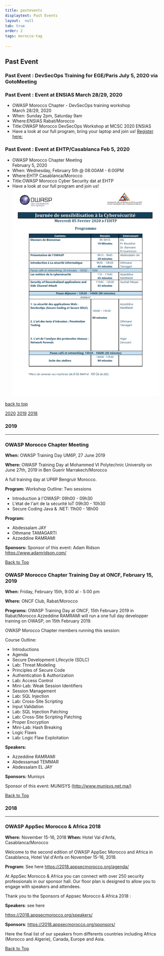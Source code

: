 ```yaml
---
title: pastevents
displaytext: Past Events
layout:  null
tab: true
order: 2
tags: morocco-tag

---
```


## Past  Event

### Past  Event : DevSecOps Training for EGE/Paris July 5, 2020 via GotoMeeting


### Past  Event : Event at ENSIAS March 28/29, 2020
* OWASP Morocco Chapter - DevSecOps training workshop<br>March 28/29, 2020
* When: Sunday 2pm, Saturday 9am
* Where:ENSIAS Rabat/Morocco
* Title:OWASP Morocco DevSecOps Workshop at MCSC 2020 ENSIAS
* Have a look at our full program, bring your laptop and join us\! [Register here:](https://www.eventbrite.com/e/owasp-devsecops-workshop-day-at-mcsc-2020-at-ensias-on-2829-feb-2020-tickets-96421135211?utm-medium=discovery&utm-campaign=social&utm-content=attendeeshare&aff=escb&utm-source=cp&utm-term=listing)

### Past  Event : Event at EHTP/Casablanca Feb 5, 2020
* OWASP Morocco Chapter Meeting<br>February 5, 2020
* When: Wednesday, February 5th @ 08:00AM - 6:00PM
* Where:EHTP Casablanca/Morocco
* Title:OWASP Morocco Cyber Security dat at EHTP
* Have a look at our full program and join us\!
![Full Program](assets/images/Owsap.Ehtp.05022020-Final-Program.png)


[back to top](#Welcome)

[2020](#2020)   [2019](#2019)   [2018](#2018)   

### 2019 ###
---

### OWASP Morocco Chapter Meeting ###

**When:** OWASP Training Day UM6P, 27 June 2019

**Where:** OWASP Training Day at Mohammed VI Polytechnic University on June 27th, 2019 in Ben Guerir Marrakech/Morocco

A full training day at UP6P Bengruir Morocco.

**Program:**
Workshop Outline: Two sessions

- Introduction à l'OWASP:              09h00 - 09h30
- L'état de l'art de la sécurité IoT   09h30 - 10h30
- Secure Coding Java & .NET:  		     11h00 - 18h00
  

**Program:**

- Abdessalam JAY
- Othmane TAMAGARTI
- Azzeddine RAMRAMI

**Sponsors:** Sponsor of this event: Adam Ridson https://www.adamridson.com/

[Back to Top](#past-events)

### OWASP Morocco Chapter Training Day at ONCF, February 15, 2019 ###

**When:**  Friday, February 15th, 9:00 al - 5:00 pm

**Where:** ONCF Club, Rabat/Morocco

**Programs:**
OWASP Training Day at ONCF, 15th February 2019 in Rabat/Morocco
Azzeddine RAMRAMI will run a one full day developper training on OWASP, on 15th February 2019.

OWASP Morocco Chapter members running this session:

Course Outline:

- Introductions
- Agenda
- Secure Development Lifecycle (SDLC)
- Lab: Threat Modeling
- Principles of Secure Code
- Authentication & Authorization
- Lab: Access Control
- Mini-Lab: Weak Session Identifiers
- Session Management
- Lab: SQL Injection
- Lab: Cross-Site Scripting
- Input Validation
- Lab: SQL Injection Patching
- Lab: Cross-Site Scripting Patching
- Proper Encryption
- Mini-Lab: Hash Breaking
- Logic Flaws
- Lab: Logic Flaw Exploitation

**Speakers:**

- Azzeddine RAMRAMI
- Abdessamad TEMMAR
- Abdessalam EL JAY

**Sponsors:** Munisys

Sponsor of this event: MUNISYS (http://www.munisys.net.ma/)

[Back to Top](#past-events)


### 2018 ###
---

### OWASP AppSec Morocco & Africa 2018 ###

**Where:** November 15-16, 2018
**When:** Hotel Val d'Anfa, Casablanca/Morocco

Welcome to the second edition of OWASP AppSec Morocco and Africa in Casablanca, Hotel Val d'Anfa on November 15-16, 2018.

**Program:** See here https://2018.appsecmorocco.org/agenda/

At AppSec Morocco & Africa you can connect with over 250 security professionals in our sponsor hall. Our floor plan is designed to allow you to engage with speakers and attendees.

Thank you to the Sponsors of Appsec Morocco & Africa 2018 :

**Speakers**: see here

https://2018.appsecmorocco.org/speakers/

**Sponsors**:
https://2018.appsecmorocco.org/sponsors/

Here the final list of our speakers from differents countries including Africa (Morocco and Algerie), Canada, Europe and Asia.


[Back to Top](#past-events)
